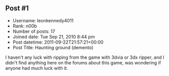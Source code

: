 ## Post #1
- Username: leonkennedy4011
- Rank: n00b
- Number of posts: 17
- Joined date: Tue Sep 21, 2010 8:44 pm
- Post datetime: 2011-09-22T21:57:21+00:00
- Post Title: Haunting ground (demento)

I haven't any luck with ripping from the game with 3dvia or 3dx ripper, and I didn't find anything here on the forums about this game, was wondering if anyone had much luck with it.
